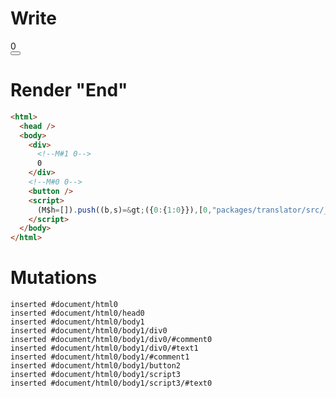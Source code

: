 # Write
  <div><!M#1 0>0</div><!M#0 0><button></button><script>(M$h=[]).push((b,s)=>({0:{1:0}}),[0,"packages/translator/src/__tests__/fixtures/component-attrs-intersection/template.marko_0_count",])</script>


# Render "End"
```html
<html>
  <head />
  <body>
    <div>
      <!--M#1 0-->
      0
    </div>
    <!--M#0 0-->
    <button />
    <script>
      (M$h=[]).push((b,s)=&gt;({0:{1:0}}),[0,"packages/translator/src/__tests__/fixtures/component-attrs-intersection/template.marko_0_count",])
    </script>
  </body>
</html>
```

# Mutations
```
inserted #document/html0
inserted #document/html0/head0
inserted #document/html0/body1
inserted #document/html0/body1/div0
inserted #document/html0/body1/div0/#comment0
inserted #document/html0/body1/div0/#text1
inserted #document/html0/body1/#comment1
inserted #document/html0/body1/button2
inserted #document/html0/body1/script3
inserted #document/html0/body1/script3/#text0
```